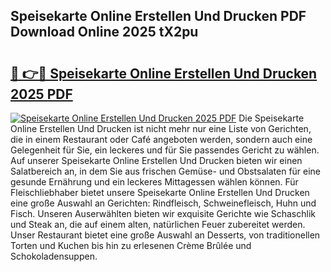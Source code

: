 ## Speisekarte Online Erstellen Und Drucken PDF Download Online 2025 tX2pu

# <h2><a href="http://gc9atb.nevu.top/?p=Speisekarte+Online+Erstellen+Und+Drucken">🔗 👉🔴 Speisekarte Online Erstellen Und Drucken 2025 PDF</a></h2>

[![Speisekarte Online Erstellen Und Drucken 2025 PDF](https://i.imgur.com/dBaPXMq.png)](http://gc9atb.nevu.top/?p=Speisekarte+Online+Erstellen+Und+Drucken)
Die Speisekarte Online Erstellen Und Drucken ist nicht mehr nur eine Liste von Gerichten, die in einem Restaurant oder Café angeboten werden, sondern auch eine Gelegenheit für Sie, ein leckeres und für Sie passendes Gericht zu wählen. Auf unserer Speisekarte Online Erstellen Und Drucken bieten wir einen Salatbereich an, in dem Sie aus frischen Gemüse- und Obstsalaten für eine gesunde Ernährung und ein leckeres Mittagessen wählen können. Für Fleischliebhaber bietet unsere Speisekarte Online Erstellen Und Drucken eine große Auswahl an Gerichten: Rindfleisch, Schweinefleisch, Huhn und Fisch. Unseren Auserwählten bieten wir exquisite Gerichte wie Schaschlik und Steak an, die auf einem alten, natürlichen Feuer zubereitet werden. Unser Restaurant bietet eine große Auswahl an Desserts, von traditionellen Torten und Kuchen bis hin zu erlesenen Crème Brûlée und Schokoladensuppen.
